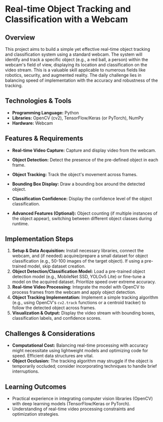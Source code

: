 # Real-time Object Tracking and Classification with a Webcam

## Overview

This project aims to build a simple yet effective real-time object tracking and classification system using a standard webcam.  The system will identify and track a specific object (e.g., a red ball, a person) within the webcam's field of view, displaying its location and classification on the video stream. This is a valuable skill applicable to numerous fields like robotics, security, and augmented reality.  The daily challenge lies in balancing speed of implementation with the accuracy and robustness of the tracking.

## Technologies & Tools

- **Programming Language:** Python
- **Libraries:** OpenCV (cv2), TensorFlow/Keras (or PyTorch), NumPy
- **Hardware:** Webcam


## Features & Requirements

- **Real-time Video Capture:**  Capture and display video from the webcam.
- **Object Detection:**  Detect the presence of the pre-defined object in each frame.
- **Object Tracking:** Track the object's movement across frames.
- **Bounding Box Display:** Draw a bounding box around the detected object.
- **Classification Confidence:** Display the confidence level of the object classification.

- **Advanced Features (Optional):** Object counting (if multiple instances of the object appear),  switching between different object classes during runtime.


## Implementation Steps

1. **Setup & Data Acquisition:** Install necessary libraries, connect the webcam, and (if needed) acquire/prepare a small dataset for object classification (e.g., 50-100 images of the target object).  If using a pre-trained model, skip dataset creation.
2. **Object Detection/Classification Model:** Load a pre-trained object detection model (e.g., MobileNet SSD, YOLOv5 Lite) or fine-tune a model on the acquired dataset.  Prioritize speed over extreme accuracy.
3. **Real-time Video Processing:** Integrate the model with OpenCV to process frames from the webcam and apply object detection.
4. **Object Tracking Implementation:** Implement a simple tracking algorithm (e.g., using OpenCV's `cv2.track` functions or a centroid tracker) to follow the detected object across frames.
5. **Visualization & Output:** Display the video stream with bounding boxes, classification labels, and confidence scores.


## Challenges & Considerations

- **Computational Cost:** Balancing real-time processing with accuracy might necessitate using lightweight models and optimizing code for speed. Efficient data structures are vital.
- **Object Occlusion:**  The tracking algorithm may struggle if the object is temporarily occluded; consider incorporating techniques to handle brief interruptions.


## Learning Outcomes

- Practical experience in integrating computer vision libraries (OpenCV) with deep learning models (TensorFlow/Keras or PyTorch).
- Understanding of real-time video processing constraints and optimization strategies.

